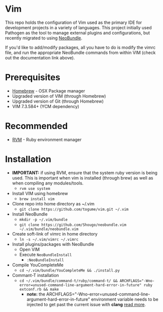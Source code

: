 Vim
===

This repo holds the configuration of Vim used as the primary IDE for development projects in a variety of languages. This project initially used Pathogen as the tool to manage external plugins and configurations, but recently migrated to using [NeoBundle](https://github.com/Shougo/neobundle.vim).

If you'd like to add/modify packages, all you have to do is modify the vimrc file, and run the appropriate NeoBundle commands from within VIM (check out the documentation link above).

# Prerequisites
* [Homebrew](http://brew.sh/) - OSX Package manager
* Upgraded version of VIM (through Homebrew)
* Upgraded version of Git (through Homebrew)
* VIM 7.3.584+ (YCM dependency)

# Recommended
* [RVM](https://rvm.io/) - Ruby environment manager

# Installation
* __IMPORTANT:__ if using RVM, ensure that the system ruby version is being used. This is important when vim is installed (through brew) as well as when compiling any modules/tools.
	* `rvm use system`
* Install VIM using homebrew
	* `brew install vim`
* Clone repo into home directory as ~/.vim
	* `git clone https://github.com/togume/vim.git ~/.vim`
* Install NeoBundle
	* `mkdir -p ~/.vim/bundle`
	* `git clone https://github.com/Shougo/neobundle.vim ~/.vim/bundle/neobundle.vim`
* Create soft-link of vimrc in home directory
	* `ln -s ~/.vim/vimrc ~/.vimrc`
* Install plugins/packages with NeoBundle
	* Open VIM
	* Execute `NeoBundleInstall`
		* `:NeoBundleInstall`
* Compile YouCompleteMe
	* `cd ~/.vim/bundle/YouCompleteMe && ./install.py`
* Commant-T installation
	* `cd ~/.vim/bundle/command-t/ruby/command-t/ && ARCHFLAGS="-Wno-error=unused-command-line-argument-hard-error-in-future" ruby extconf.rb && make`
		* __note:__ the ARCHFLAGS="-Wno-error=unused-command-line-argument-hard-error-in-future" environment variable needs to be injected to get past the current issue with **clang** [read more](https://langui.sh/2014/03/10/wunused-command-line-argument-hard-error-in-future-is-a-harsh-mistress/).
